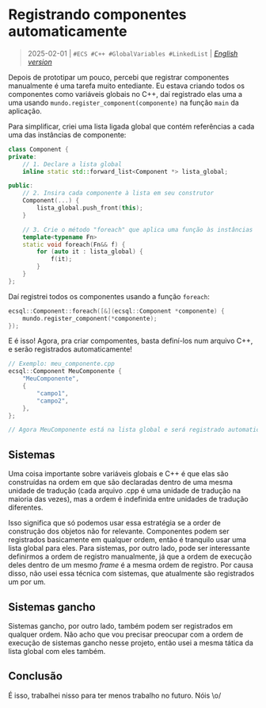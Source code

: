 # Registrando componentes automaticamente
> 2025-02-01 | `#ECS #C++ #GlobalVariables #LinkedList` | [*English version*](03-autoregister-components-en.md)

Depois de prototipar um pouco, percebi que registrar componentes manualmente é uma tarefa muito entediante.
Eu estava criando todos os componentes como variáveis globais no C++, daí registrado elas uma a uma usando `mundo.register_component(componente)` na função `main` da aplicação.

Para simplificar, criei uma lista ligada global que contém referências a cada uma das instâncias de componente:
```cpp
class Component {
private:
    // 1. Declare a lista global
    inline static std::forward_list<Component *> lista_global;

public:
    // 2. Insira cada componente à lista em seu construtor
    Component(...) {
        lista_global.push_front(this);
    }

    // 3. Crie o método "foreach" que aplica uma função às instâncias
    template<typename Fn>
    static void foreach(Fn&& f) {
        for (auto it : lista_global) {
            f(it);
        }
    }
};
```

Daí registrei todos os componentes usando a função `foreach`:
```cpp
ecsql::Component::foreach([&](ecsql::Component *componente) {
    mundo.register_component(*componente);
});
```

E é isso!
Agora, pra criar compomentes, basta definí-los num arquivo C++, e serão registrados automaticamente!
```cpp
// Exemplo: meu_componente.cpp
ecsql::Component MeuComponente {
    "MeuComponente",
    {
        "campo1",
        "campo2",
    },
};

// Agora MeuComponente está na lista global e será registrado automaticamente
```


## Sistemas
Uma coisa importante sobre variáveis globais e C++ é que elas são construídas na ordem em que são declaradas dentro de uma mesma unidade de tradução (cada arquivo .cpp é uma unidade de tradução na maioria das vezes), mas a ordem é indefinida entre unidades de tradução diferentes.

Isso significa que só podemos usar essa estratégia se a order de construção dos objetos não for relevante.
Componentes podem ser registrados basicamente em qualquer ordem, então é tranquilo usar uma lista global para eles.
Para sistemas, por outro lado, pode ser interessante definirmos a ordem de registro manualmente, já que a ordem de execução deles dentro de um mesmo *frame* é a mesma ordem de registro.
Por causa disso, não usei essa técnica com sistemas, que atualmente são registrados um por um.


## Sistemas gancho
Sistemas gancho, por outro lado, também podem ser registrados em qualquer ordem.
Não acho que vou precisar preocupar com a ordem de execução de sistemas gancho nesse projeto, então usei a mesma tática da lista global com eles também.


## Conclusão
É isso, trabalhei nisso para ter menos trabalho no futuro.
Nóis \o/
